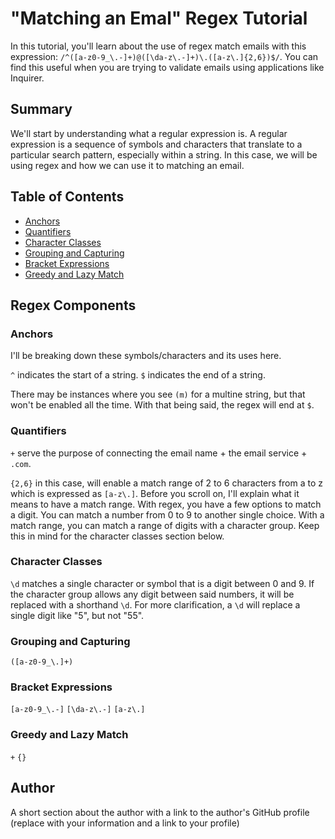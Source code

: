 # "Matching an Emal" Regex Tutorial

In this tutorial, you'll learn about the use of regex match emails with this expression: `/^([a-z0-9_\.-]+)@([\da-z\.-]+)\.([a-z\.]{2,6})$/`. You can find this useful when you are trying to validate emails using applications like Inquirer.

## Summary

We'll start by understanding what a regular expression is. A regular expression is a sequence of symbols and characters that translate to a particular search pattern, especially within a string. In this case, we will be using regex and how we can use it to matching an email.

## Table of Contents

- [Anchors](#anchors)
- [Quantifiers](#quantifiers)
- [Character Classes](#character-classes)
- [Grouping and Capturing](#grouping-and-capturing)
- [Bracket Expressions](#bracket-expressions)
- [Greedy and Lazy Match](#greedy-and-lazy-match)

## Regex Components

### Anchors
I'll be breaking down these symbols/characters and its uses here.

`^` indicates the start of a string.
`$` indicates the end of a string.

There may be instances where you see `(m)` for a multine string, but that won't be enabled all the time. With that being said, the regex will end at `$`.
### Quantifiers
`+` serve the purpose of connecting the email name + the email service + `.com`.

`{2,6}` in this case, will enable a match range of 2 to 6 characters from a to z which is expressed as `[a-z\.]`. Before you scroll on, I'll explain what it means to have a match range. With regex, you have a few options to match a digit. You can match a number from 0 to 9 to another single choice. With a match range, you can match a range of digits with a character group. Keep this in mind for the character classes section below.

### Character Classes
`\d` matches a single character or symbol that is a digit between 0 and 9. If the character group allows any digit between said numbers, it will be replaced with a shorthand `\d`. For more clarification, a `\d` will replace a single digit like "5", but not "55".

### Grouping and Capturing
`([a-z0-9_\.]+)`

### Bracket Expressions
`[a-z0-9_\.-]`
`[\da-z\.-]`
`[a-z\.]`

### Greedy and Lazy Match
`+`
`{}`

## Author

A short section about the author with a link to the author's GitHub profile (replace with your information and a link to your profile)

